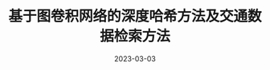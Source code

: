 ---
title: "基于图卷积网络的深度哈希方法及交通数据检索方法"
collection: publications
permalink: /publication/patent007
date: 2023-03-03
venue: '国家知识产权局'
paperurl: ''
doi: 'ZL202310195620.4'
pubtype: 'patent'
authors: '胡超;夏方尚元;施鹤远;刘荣凯;梁锴'
excerpt_separator: ""

---